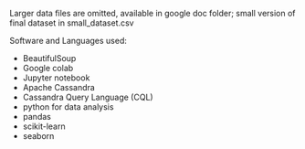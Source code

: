 Larger data files are omitted, available in google doc folder;
small version of final dataset in small_dataset.csv

Software and Languages used:
- BeautifulSoup
- Google colab
- Jupyter notebook
- Apache Cassandra
- Cassandra Query Language (CQL)
- python for data analysis
- pandas
- scikit-learn
- seaborn
